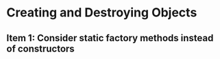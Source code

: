 # Creating and Destroying Objects

## Item 1: Consider static factory methods instead of constructors
